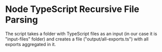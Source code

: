 # Node TypeScript Recursive File Parsing

The script takes a folder with TypeScript files as an input (in our case it is "input-files" folder) 
and creates a file ("output/all-exports.ts") with all exports aggregated in it.
